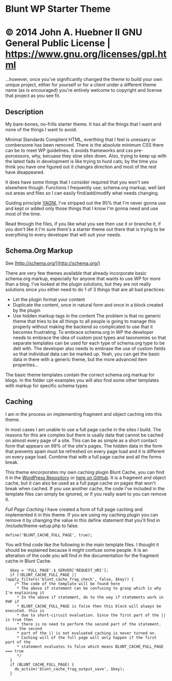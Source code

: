 Blunt WP Starter Theme
======================

© 2014 John A. Huebner II
GNU General Public License | https://www.gnu.org/licenses/gpl.html
================================================================================
...however, once you've significantly changed the theme to build your own unique 
project, either for yourself or for a client under a different theme name (as is 
encouraged) you're entirely welcome to copyright and license that project as you 
see fit.

Description
-----------

My bare-bones, no-frills starter theme. It has all the things that I want and 
none of the things I want to avoid.

Minimal Standards Complient HTML, everthing that I feel is unessary or combersome 
has been removed. There is the absolute minimum CSS there can be to meet WP 
guidelines. It avoids frameworks and css pre-porcessors, why, becuase they slow 
sites down. Also, trying to keep up with the latest fads in development is like 
trying to hurd cats; by the time you think you have one figured out it changes 
direction and most of the rest have disappeared.

It does have some things that I consider required that you won't see elsewhere 
though. Functions I frequently use; schema.org markup; well laid out areas and 
files so I can easily find/add/modify what needs changing.

Guiding principle [YAGNI](http://en.wikipedia.org/wiki/You_aren%27t_gonna_need_it), 
I've stripped out the 95% that I'm never gonna use and kept or added only those 
things that I know I'm gonna need and use most of the time.

Read through the files, if you like what you see then use it or branche it, if 
you don't like it I'm sure there's a starter theme out there that is trying to 
be everything to every developer that will suit your needs.


Schema.Org Markup
-----------------

See [http://schema.org/](http://schema.org/)

There are very few themes available that already incorporate basic schema.org 
markup, especially for anyone that wants to use WP for more than a blog. I've 
looked at the plugin solutions, but they are not really solutions since you 
either need to do 1 of 3 things that are all bad practices:
* Let the plugin format your content
* Duplicate the content, once in natural form and once in a block created by the plugin
* Use hidden markup <meta> tags in the content
The problem is that no generic theme that tries to be all things to all people is 
going to manage this properly without making the backend so complicated to use 
that it becomes frustrating. To embrace schema.org in WP the developer needs to 
embrace the idea of custom post types and taxonomies so that separate templates 
can be used for each type of schema.org type to be delt with. The developer also 
needs to embrase the use of custom fields so that individual data can be marked up. 
Yeah, you can get the basic data in there with a generic theme, but the more
advanced item properties...

The basic theme templates contain the correct schema.org markup for blogs. In 
the folder cpt-examples you will also find some other templates with markup for
specific schema types

Caching
-------

I am in the process on implementing fragment and object caching into this theme.

In most cases I am unable to use a full page cache in the sites I build. The 
reasons for this are complex but there is usally data that cannot be cached on 
almost every page of a site. This can be as simple as a short contact form that
appears on 99% of the site's pages. The hidden data in the form that prevents
spam must be refreshed on every page load and it is different on every page load.
Combine that with a full page cache and all the forms break.

This theme encorporates my own caching plugin Blunt Cache, you can find it in the
[WordPress Repository](http://wordpress.org/plugins/blunt-cache/) or [here on GitHub](https://github.com/Hube2/blunt-cache). It is a fragment and object cache,
but it can also be used as a full page cache on pages that won't break when cached.
If you use another cache, the code I've included in the template files can simply
be ignored, or if you really want to you can remove it.

*Full Page Caching*
I have created a form of full page caching and implemented it in this theme. If you
are using my caching plugin you can remove it by changing the value in this define
statement that you'll find in /include/theme-setup.php to false.

```define('BLUNT_CACHE_FULL_PAGE', true);```

You will find code like the following in the main template files. I thought it should
be explained because it might confuse some people. It is an alteration of the code
you will find in the documentation for the fragment cache in Blunt Cache.

```
  $key = 'FULL PAGE'.$_SERVER['REQUEST_URI'];
  if (!BLUNT_CACHE_FULL_PAGE || !apply_filters('blunt_cache_frag_check', false, $key)) {
    /* The code of the template will be found here
     * The above if statement can be confusing to grasp which is why I'm explaining it
     * In the above if statement, do to the way if statements work in PHP if 
     * BLUNT_CACHE_FULL_PAGE is false then this block will always be executed. this is
     * due to short-circuit evaluation. Since the first part of the || is true then
     * there is no need to perform the second part of the statement. Since the second
     * part of the || is not evaluated caching is never turned on.
     * Caching will of the full page will only happen if the first part of the 
     * statement evaluates to false which means BLUNT_CACHE_FULL_PAGE === true
     */
  }
  if (BLUNT_CACHE_FULL_PAGE) {
    do_action('blunt_cache_frag_output_save', $key);
  }
```